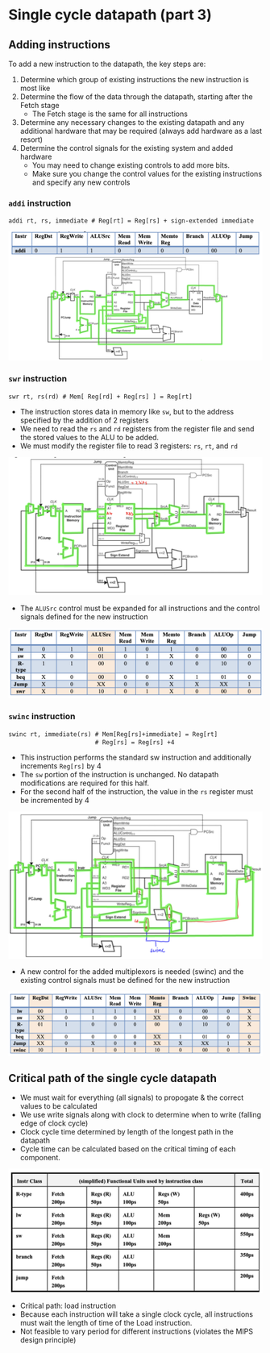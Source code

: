 # Single cycle datapath (part 3)

## Adding instructions

To add a new instruction to the datapath, the key steps are:

1) Determine which group of existing instructions the new instruction is most like
2) Determine the flow of the data through the datapath, starting after the Fetch stage
    - The Fetch stage is the same for all instructions
3) Determine any necessary changes to the existing datapath and any additional hardware that may be required (always add hardware as a last resort)
4) Determine the control signals for the existing system and added hardware
    - You may need to change existing controls to add more bits.
    - Make sure you change the control values for the existing instructions and specify any new controls

### `addi` instruction

```
addi rt, rs, immediate # Reg[rt] = Reg[rs] + sign-extended immediate
```

![Single Cycle addi Instruction](./figures/single-cycle-addi-instruction.png)

### `swr` instruction

```
swr rt, rs(rd) # Mem[ Reg[rd] + Reg[rs] ] = Reg[rt]
```

- The instruction stores data in memory like `sw`, but to the address specified by the addition of 2 registers
- We need to read the `rs` and `rd` registers from the register file and send the stored values to the ALU to be added.
- We must modify the register file to read 3 registers: `rs`, `rt`, and `rd`

![Single Cycle swr Instruction](./figures/single-cycle-swr-instruction.png)

- The `ALUSrc` control must be expanded for all instructions and the control signals defined for the new instruction

![Single Cycle swr table](./figures/single-cycle-swr-table.png)

### `swinc` instruction

```
swinc rt, immediate(rs) # Mem[Reg[rs]+immediate] = Reg[rt]
                        # Reg[rs] = Reg[rs] +4
```

- This instruction performs the standard sw instruction and additionally increments `Reg[rs]` by 4
- The `sw` portion of the instruction is unchanged. No datapath modifications are required for this half.
- For the second half of the instruction, the value in the `rs` register must be incremented by 4

![Single Cycle swinc Instruction](./figures/single-cycle-swinc-instruction.png)

- A new control for the added multiplexors is needed (swinc) and the existing control signals must be defined for the new instruction

![Single Cycle swinc Table](./figures/single-cycle-swinc-table.png)

## Critical path of the single cycle datapath

- We must wait for everything (all signals) to propogate & the correct values to be calculated
- We use write signals along with clock to determine when to write (falling edge of clock cycle)
- Clock cycle time determined by length of the longest path in the datapath
- Cycle time can be calculated based on the critical timing of each component.

![Single Cycle Critical Path](./figures/single-cycle-critical-path.png)

- Critical path: load instruction
- Because each instruction will take a single clock cycle, all instructions must wait the length of time of the Load instruction.
- Not feasible to vary period for different instructions (violates the MIPS design principle)